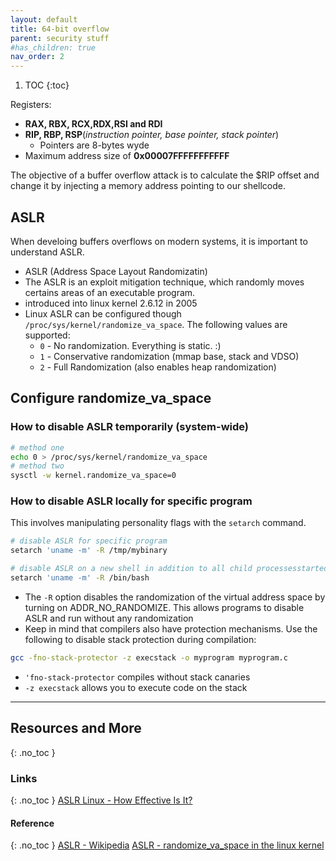 ```yaml
---
layout: default
title: 64-bit overflow
parent: security stuff
#has_children: true
nav_order: 2
---
```


1. TOC
{:toc}


Registers:
- **RAX, RBX, RCX,RDX,RSI and RDI**
- **RIP, RBP, RSP**(*instruction pointer, base pointer, stack pointer*)
  - Pointers are 8-bytes wyde
- Maximum address size of **0x00007FFFFFFFFFFF**

The objective of a buffer overflow attack is to calculate the $RIP offset and change it by injecting a memory address pointing to our shellcode.


## ASLR
When develoing buffers overflows on modern systems, it is important to understand ASLR. 
- ASLR (Address Space Layout Randomizatin)
 - The ASLR is an exploit mitigation technique, which randomly moves certains areas of an executable program. 
 - introduced into linux kernel 2.6.12 in 2005
 - Linux ASLR can be configured though `/proc/sys/kernel/randomize_va_space`. The following values are supported: 
   - `0` - No randomization. Everything is static. :) 
   - `1` - Conservative randomization (mmap base, stack and VDSO)
   - `2` - Full Randomization (also enables heap randomization)
 ## Configure randomize_va_space
 ###  How to disable ASLR temporarily (system-wide)
 ```bash
 # method one
 echo 0 > /proc/sys/kernel/randomize_va_space
 # method two
 sysctl -w kernel.randomize_va_space=0
 ```  
 ### How to disable ASLR locally for specific program
 This involves manipulating personality flags with the `setarch` command. 
 ```bash
 # disable ASLR for specific program
 setarch 'uname -m' -R /tmp/mybinary

 # disable ASLR on a new shell in addition to all child processesstarted from said shell
 setarch 'uname -m' -R /bin/bash
 ```  
  - The `-R` option disables the randomization of the virtual address space by turning on ADDR_NO_RANDOMIZE. This allows programs to disable ASLR and run without any randomization
  - Keep in mind that compilers also have protection mechanisms. Use the following to disable stack protection during compilation:
  ```bash
  gcc -fno-stack-protector -z execstack -o myprogram myprogram.c
  ```
  - `'fno-stack-protector` compiles without stack canaries
  - `-z execstack` allows you to execute code on the stack

---

## Resources and More
{: .no_toc }
### Links
{: .no_toc }
[ASLR Linux - How Effective Is It?](https://securityetalii.es/2013/02/03/how-effective-is-aslr-on-linux-systems/)
#### Reference
{: .no_toc }
[ASLR - Wikipedia](https://en.wikipedia.org/wiki/Address_space_layout_randomization<Paste>)
[ASLR - randomize_va_space in the linux kernel](https://www.kernel.org/doc/Documentation/sysctl/kernel.txt)





